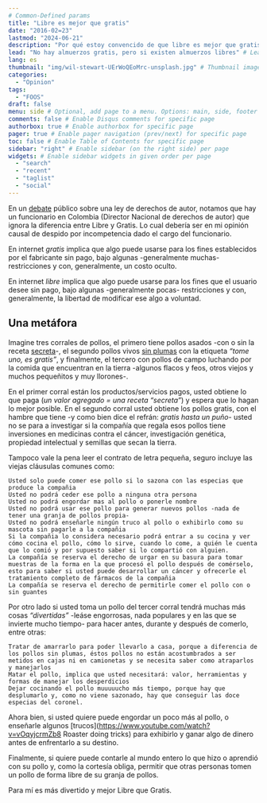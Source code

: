 ```yaml
---
# Common-Defined params
title: "Libre es mejor que gratis"
date: "2016-02=23"
lastmod: "2024-06-21"
description: "Por qué estoy convencido de que libre es mejor que gratis?"
lead: "No hay almuerzos gratis, pero si existen almuerzos libres" # Lead text
lang: es
thumbnail: "img/wil-stewart-UErWoQEoMrc-unsplash.jpg" # Thumbnail image
categories:
  - "Opinion"
tags:
  - "FOOS"
draft: false
menu: side # Optional, add page to a menu. Options: main, side, footer
comments: false # Enable Disqus comments for specific page
authorbox: true # Enable authorbox for specific page
pager: true # Enable pager navigation (prev/next) for specific page
toc: false # Enable Table of Contents for specific page
sidebar: "right" # Enable sidebar (on the right side) per page
widgets: # Enable sidebar widgets in given order per page
  - "search"
  - "recent"
  - "taglist"
  - "social"
---
```


En un [debate](https://caracol.com.co/programa/2012/04/19/audios/1334861520_673102.html) público sobre una ley de derechos de autor, notamos que hay un funcionario en Colombia (Director Nacional de derechos de autor) que ignora la diferencia entre Libre y Gratis. Lo cual debería ser en mi opinión causal de despido por incompetencia dado el cargo del funcionario.

<!--more-->

En internet *gratis* implica que algo puede usarse para los fines establecidos por el fabricante sin pago, bajo algunas -generalmente muchas- restricciones y con, generalmente, un costo oculto.

En internet *libre* implica que algo puede usarse para los fines que el usuario desee sin pago, bajo algunas -generalmente pocas- restricciones y con, generalmente, la libertad de modificar ese algo a voluntad.

## Una metáfora

Imagine tres corrales de pollos, el primero tiene pollos asados -con o sin la receta [secreta](http://es.wikipedia.org/wiki/Kentucky_Fried_Chicken#Controversia)-, el segundo pollos vivos [sin plumas](www.elmundo.es/cronica/2002/345/1022488509.html) con la etiqueta *“tome uno, es gratis”*, y finalmente, el tercero con pollos de campo luchando por la comida que encuentran en la tierra -algunos flacos y feos, otros viejos y muchos pequeñitos y muy llorones-.

En el primer corral están los productos/servicios pagos, usted obtiene lo que paga (*un valor agregado = una receta “secreta”*) y espera que lo hagan lo mejor posible. En el segundo corral usted obtiene los pollos gratis, con el hambre que tiene -y como bien dice el refrán: *gratis hasta un puño*- usted no se para a investigar si la compañía que regala esos pollos tiene inversiones en medicinas contra el cáncer, investigación genética, propiedad intelectual y semillas que secan la tierra.

Tampoco vale la pena leer el contrato de letra pequeña, seguro incluye las viejas cláusulas comunes como:

    Usted solo puede comer ese pollo si lo sazona con las especias que produce la compañia
    Usted no podrá ceder ese pollo a ninguna otra persona
    Usted no podrá engordar mas al pollo o ponerle nombre
    Usted no podrá usar ese pollo para generar nuevos pollos -nada de tener una granja de pollos propia-
    Usted no podrá enseñarle ningún truco al pollo o exhibirlo como su mascota sin pagarle a la compañia
    Si la compañia lo considera necesario podrá entrar a su cocina y ver cómo cocina el pollo, cómo lo sirve, cuando lo come, a quién le cuenta que lo comió y por supuesto saber si lo compartió con alguien.
    La compañía se reserva el derecho de urgar en su basura para tomar muestras de la forma en la que procesó el pollo después de comérselo, esto para saber si usted puede desarrollar un cáncer y ofrecerle el tratamiento completo de fármacos de la compañia
    La compañía se reserva el derecho de permitirle comer el pollo con o sin guantes

Por otro lado si usted toma un pollo del tercer corral tendrá muchas más cosas *“divertidas”* -leáse engorrosas, nada populares y en las que se invierte mucho tiempo- para hacer antes, durante y después de comerlo, entre otras:

    Tratar de amarrarlo para poder llevarlo a casa, porque a diferencia de los pollos sin plumas, éstos pollos no están acostumbrados a ser metidos en cajas ni en camionetas y se necesita saber como atraparlos y manejarlos
    Matar el pollo, implica que usted necesitará: valor, herramientas y formas de manejar los desperdicios
    Dejar cocinando el pollo muuuuucho más tiempo, porque hay que desplumarlo y, como no viene sazonado, hay que conseguir las doce especias del coronel.

Ahora bien, si usted quiere puede engordar un poco más al pollo, o enseñarle algunos [trucos](https://www.youtube.com/watch?v=vOqyjcrmZb8 Roaster doing tricks) para exhibirlo y ganar algo de dinero antes de enfrentarlo a su destino. 

Finalmente, si quiere puede contarle al mundo entero lo que hizo o aprendió con su pollo y, como la cortesía obliga, permitir que otras personas tomen un pollo de forma libre de su granja de pollos.

Para mí es más divertido y mejor Libre que Gratis.